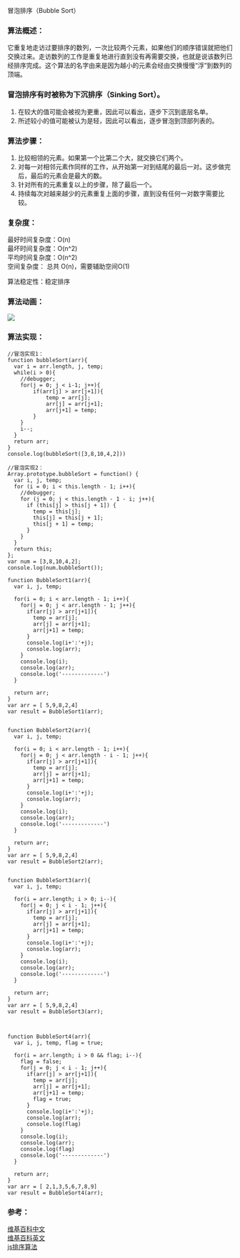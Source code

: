 冒泡排序（Bubble Sort）  

### 算法概述：  
它重复地走访过要排序的数列，一次比较两个元素，如果他们的顺序错误就把他们交换过来。走访数列的工作是重复地进行直到没有再需要交换，也就是说该数列已经排序完成。这个算法的名字由来是因为越小的元素会经由交换慢慢“浮”到数列的顶端。  

### 冒泡排序有时被称为下沉排序（Sinking Sort）。  
1. 在较大的值可能会被视为更重，因此可以看出，逐步下沉到底层名单。  
2. 所述较小的值可能被认为是轻，因此可以看出，逐步冒泡到顶部列表的。  

### 算法步骤：  
1. 比较相领的元素。如果第一个比第二个大，就交换它们两个。  
2. 对每一对相邻元素作同样的工作，从开始第一对到结尾的最后一对。这步做完后，最后的元素会是最大的数。 
3. 针对所有的元素重复以上的步骤，除了最后一个。  
4. 持续每次对越来越少的元素重复上面的步骤，直到没有任何一对数字需要比较。  

### 复杂度： 
最好时间复杂度：O(n)   
最坏时间复杂度：O(n^2)   
平均时间复杂度：O(n^2)   
空间复杂度： 总共 O(n)，需要辅助空间O(1)   

算法稳定性：稳定排序 

### 算法动画：
![](http://static.pengjielee.cn/uploads/2017/12/bubbleSort.gif)

### 算法实现：
~~~
//冒泡实现1：
function bubbleSort(arr){
  var i = arr.length, j, temp;
  while(i > 0){
    //debugger;
    for(j = 0; j < i-1; j++){
        if(arr[j] > arr[j+1]){
            temp = arr[j];
            arr[j] = arr[j+1];
            arr[j+1] = temp;
        }
    }
    i--;
  }
  return arr;
}
console.log(bubbleSort([3,8,10,4,2]))
 
//冒泡实现2：
Array.prototype.bubbleSort = function() {
  var i, j, temp;
  for (i = 0; i < this.length - 1; i++){
    //debugger;
    for (j = 0; j < this.length - 1 - i; j++){
      if (this[j] > this[j + 1]) {
        temp = this[j];
        this[j] = this[j + 1];
        this[j + 1] = temp;
      }
    } 
  } 
  return this;
};
var num = [3,8,10,4,2];
console.log(num.bubbleSort());
~~~

~~~
function BubbleSort1(arr){
  var i, j, temp;

  for(i = 0; i < arr.length - 1; i++){
    for(j = 0; j < arr.length - 1; j++){
      if(arr[j] > arr[j+1]){
        temp = arr[j];
        arr[j] = arr[j+1];
        arr[j+1] = temp;
      }
      console.log(i+':'+j);
      console.log(arr);
    }
    console.log(i);
    console.log(arr);
    console.log('-------------')
  }
  
  return arr;
}
var arr = [ 5,9,8,2,4]
var result = BubbleSort1(arr); 


function BubbleSort2(arr){
  var i, j, temp;

  for(i = 0; i < arr.length - 1; i++){
    for(j = 0; j < arr.length - i - 1; j++){
      if(arr[j] > arr[j+1]){
        temp = arr[j];
        arr[j] = arr[j+1];
        arr[j+1] = temp;
      }
      console.log(i+':'+j);
      console.log(arr);
    }
    console.log(i);
    console.log(arr);
    console.log('-------------')
  }
  
  return arr;
}
var arr = [ 5,9,8,2,4]
var result = BubbleSort2(arr);


function BubbleSort3(arr){
  var i, j, temp;

  for(i = arr.length; i > 0; i--){
    for(j = 0; j < i - 1; j++){
      if(arr[j] > arr[j+1]){
        temp = arr[j];
        arr[j] = arr[j+1];
        arr[j+1] = temp;
      }
      console.log(i+':'+j);
      console.log(arr);
    }
    console.log(i);
    console.log(arr);
    console.log('-------------')
  }
  
  return arr;
}
var arr = [ 5,9,8,2,4]
var result = BubbleSort3(arr);



function BubbleSort4(arr){
  var i, j, temp, flag = true;

  for(i = arr.length; i > 0 && flag; i--){
    flag = false;
    for(j = 0; j < i - 1; j++){
      if(arr[j] > arr[j+1]){
        temp = arr[j];
        arr[j] = arr[j+1];
        arr[j+1] = temp;
        flag = true;
      }
      console.log(i+':'+j);
      console.log(arr);
      console.log(flag)
    }
    console.log(i);
    console.log(arr);
    console.log(flag)
    console.log('-------------')
  }
  
  return arr;
}
var arr = [ 2,1,3,5,6,7,8,9]
var result = BubbleSort4(arr);
~~~

### 参考：
[维基百科中文](https://zh.wikipedia.org/wiki/%E5%86%92%E6%B3%A1%E6%8E%92%E5%BA%8F)  
[维基百科英文](https://en.wikipedia.org/wiki/Bubble_sort)   
[js排序算法](https://www.cnblogs.com/beli/p/6297741.html)    
